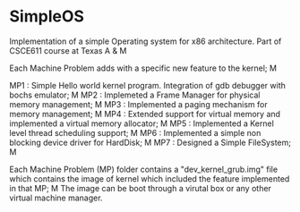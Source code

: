 # SimpleOS
Implementation of a simple Operating system for x86 architecture. Part of CSCE611 course at Texas A &amp; M

Each Machine Problem adds with a specific new feature to the kernel; M

MP1 : Simple Hello world kernel program. Integration of gdb debugger with bochs emulator; M
MP2 : Implemeted a Frame Manager for physical memory management; M
MP3 : Implemented a paging mechanism for memory management; M
MP4 : Extended support for virtual memory and implemented a virtual memory allocator; M
MP5 : Implemented a Kernel level thread scheduling support; M
MP6 : Implemented a simple non blocking device driver for HardDisk; M
MP7 : Designed a Simple FileSystem; M

Each Machine Problem (MP) folder contains a "dev_kernel_grub.img" file which contains the image of kernel which included the feature implemented in that MP; M
The image can be boot through a virutal box or any other virtual machine manager.
